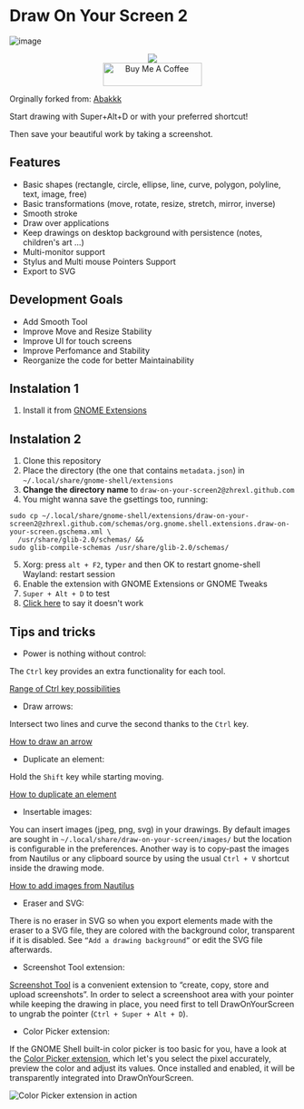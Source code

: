 # Draw On Your Screen 2

![image](https://user-images.githubusercontent.com/51864789/202538664-799678ae-6cd5-46e6-9907-75deeb4bf16b.png)

<p align="center">
  <a href="https://extensions.gnome.org/extension/4937/draw-on-you-screen-2/"><img src="https://img.shields.io/badge/Download-extensions.gnome.org-CB74D9.svg?logo=gnome&logoColor=lightgrey&labelColor=303030" /></a></br>
  <a href="https://www.buymeacoffee.com/zhrexl" target="_blank"><img src="https://cdn.buymeacoffee.com/buttons/default-orange.png" alt="Buy Me A Coffee" height="41" width="174"></a>
</p>

Orginally forked from: [Abakkk](https://codeberg.org/som/DrawOnYourScreen)

Start drawing with Super+Alt+D or with your preferred shortcut!

Then save your beautiful work by taking a screenshot.

## Features

* Basic shapes (rectangle, circle, ellipse, line, curve, polygon, polyline, text, image, free)
* Basic transformations (move, rotate, resize, stretch, mirror, inverse)
* Smooth stroke
* Draw over applications
* Keep drawings on desktop background with persistence (notes, children's art ...)
* Multi-monitor support
* Stylus and Multi mouse Pointers Support
* Export to SVG

## Development Goals

* Add Smooth Tool
* Improve Move and Resize Stability
* Improve UI for touch screens
* Improve Perfomance and Stability
* Reorganize the code for better Maintainability

## Instalation 1

1. Install it from [GNOME Extensions](https://extensions.gnome.org/extension/4937/draw-on-you-screen-2/)

## Instalation 2

1. Clone this repository
2. Place the directory (the one that contains `metadata.json`) in `~/.local/share/gnome-shell/extensions`
3. **Change the directory name** to `draw-on-your-screen2@zhrexl.github.com`
4. You might wanna save the gsettings too, running:
  ```
  sudo cp ~/.local/share/gnome-shell/extensions/draw-on-your-screen2@zhrexl.github.com/schemas/org.gnome.shell.extensions.draw-on-your-screen.gschema.xml \
    /usr/share/glib-2.0/schemas/ &&
  sudo glib-compile-schemas /usr/share/glib-2.0/schemas/
  ```
5. Xorg: press `alt + F2`, type`r` and then OK to restart gnome-shell  
   Wayland: restart session
6. Enable the extension with GNOME Extensions or GNOME Tweaks
7. `Super + Alt + D` to test
8. [Click here](https://github.com/zhrexl/DrawOnYourScreen2/issues) to say it doesn't work

## Tips and tricks

* Power is nothing without control:

 The `Ctrl` key provides an extra functionality for each tool.

 [Range of Ctrl key possibilities](https://codeberg.org/som/DrawOnYourScreen/src/branch/media/ctrl.webm)

* Draw arrows:

 Intersect two lines and curve the second thanks to the `Ctrl` key.

 [How to draw an arrow](https://codeberg.org/som/DrawOnYourScreen/src/branch/media/arrow.webm)

* Duplicate an element:

 Hold the `Shift` key while starting moving.
 
 [How to duplicate an element](https://codeberg.org/som/DrawOnYourScreen/src/branch/media/duplicate.webm)

* Insertable images:

 You can insert images (jpeg, png, svg) in your drawings. By default images are sought in `~/.local/share/draw-on-your-screen/images/` but the location is configurable in the preferences. Another way is to copy-past the images from Nautilus or any clipboard source by using the usual `Ctrl + V` shortcut inside the drawing mode.
 
 [How to add images from Nautilus](https://codeberg.org/som/DrawOnYourScreen/src/branch/media/ctrl-plus-v.webm)

* Eraser and SVG:

 There is no eraser in SVG so when you export elements made with the eraser to a SVG file, they are colored with the background color, transparent if it is disabled. See `“Add a drawing background”` or edit the SVG file afterwards.

* Screenshot Tool extension:

 [Screenshot Tool](https://extensions.gnome.org/extension/1112/screenshot-tool/) is a convenient extension to “create, copy, store and upload screenshots”. In order to select a screenshoot area with your pointer while keeping the drawing in place, you need first to tell DrawOnYourScreen to ungrab the pointer (`Ctrl + Super + Alt + D`).

* Color Picker extension:

 If the GNOME Shell built-in color picker is too basic for you, have a look at the [Color Picker extension](https://extensions.gnome.org/extension/3396/color-picker), which let's you select the pixel accurately, preview the color and adjust its values. Once installed and enabled, it will be transparently integrated into DrawOnYourScreen.

 ![Color Picker extension in action](https://codeberg.org/som/DrawOnYourScreen/raw/branch/media/color-picker-extension.jpg)

